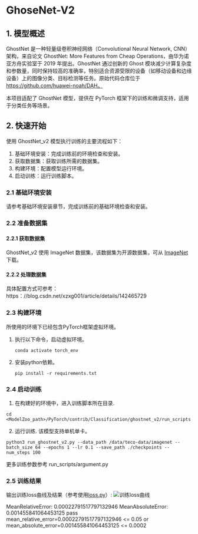 # GhoseNet-V2

## 1. 模型概述
GhostNet 是一种轻量级卷积神经网络（Convolutional Neural Network, CNN）架构，来自论文 GhostNet: More Features from Cheap Operations，由华为诺亚方舟实验室于 2019 年提出。GhostNet 通过创新的 Ghost 模块减少计算复杂度和参数量，同时保持较高的准确率，特别适合资源受限的设备（如移动设备和边缘设备）上的图像分类、目标检测等任务。原始代码仓库位于 https://github.com/huawei-noah/DAH。

本项目适配了 GhostNet 模型，提供在 PyTorch 框架下的训练和微调支持，适用于分类任务等场景。

## 2. 快速开始
使用 GhostNet_v2 模型执行训练的主要流程如下：
1. 基础环境安装：完成训练前的环境检查和安装。
2. 获取数据集：获取训练所需的数据集。
3. 构建环境：配置模型运行环境。
4. 启动训练：运行训练脚本。

### 2.1 基础环境安装
请参考基础环境安装章节，完成训练前的基础环境检查和安装。

### 2.2 准备数据集
#### 2.2.1 获取数据集
GhostNet_v2 使用 ImageNet 数据集，该数据集为开源数据集，可从 [ImageNet](https：//image-net.org/) 下载。


#### 2.2.2 处理数据集
具体配置方式可参考：https：//blog.csdn.net/xzxg001/article/details/142465729

### 2.3 构建环境

所使用的环境下已经包含PyTorch框架虚拟环境。
1. 执行以下命令，启动虚拟环境。
    ```
    conda activate torch_env
    ```
2. 安装python依赖。
    ```
    pip install -r requirements.txt
    ```
### 2.4 启动训练
1. 在构建好的环境中，进入训练脚本所在目录. 
```
cd <ModelZoo_path>/PyTorch/contrib/Classification/ghostnet_v2/run_scripts
```
2. 运行训练. 该模型支持单机单卡。
```shell
python3 run_ghostnet_v2.py --data_path /data/teco-data/imagenet --batch_size 64 --epochs 1 --lr 0.1 --save_path ./checkpoints --num_steps 100
```
更多训练参数参考 run_scripts/argument.py

### 2.5 训练结果
输出训练loss曲线及结果（参考使用[loss.py](./run_scripts/loss.py)）: 
![训练loss曲线](./run_scripts/loss.jpg)

MeanRelativeError: 0.00022791517797132946
MeanAbsoluteError: 0.001455841064453125
pass mean_relative_error=0.00022791517797132946 <= 0.05 or mean_absolute_error=0.001455841064453125 <= 0.0002